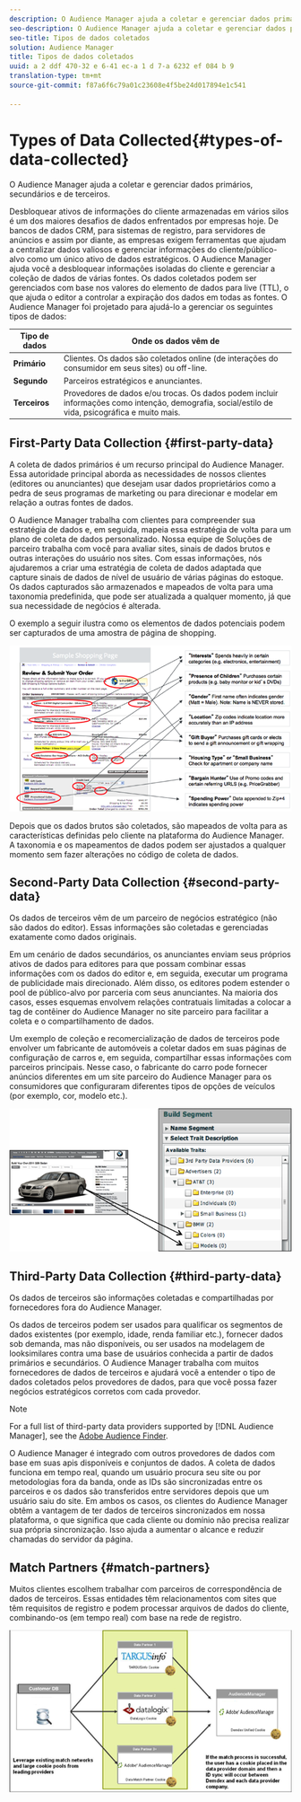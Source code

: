 ```yaml
---
description: O Audience Manager ajuda a coletar e gerenciar dados primários, secundários e de terceiros.
seo-description: O Audience Manager ajuda a coletar e gerenciar dados primários, secundários e de terceiros.
seo-title: Tipos de dados coletados
solution: Audience Manager
title: Tipos de dados coletados
uuid: a 2 ddf 470-32 e 6-41 ec-a 1 d 7-a 6232 ef 084 b 9
translation-type: tm+mt
source-git-commit: f87a6f6c79a01c23608e4f5be24d017894e1c541

---
```



# Types of Data Collected{#types-of-data-collected}

O Audience Manager ajuda a coletar e gerenciar dados primários, secundários e de terceiros.

Desbloquear ativos de informações do cliente armazenadas em vários silos é um dos maiores desafios de dados enfrentados por empresas hoje. De bancos de dados CRM, para sistemas de registro, para servidores de anúncios e assim por diante, as empresas exigem ferramentas que ajudam a centralizar dados valiosos e gerenciar informações do cliente/público-alvo como um único ativo de dados estratégicos. O Audience Manager ajuda você a desbloquear informações isoladas do cliente e gerenciar a coleção de dados de várias fontes. Os dados coletados podem ser gerenciados com base nos valores do elemento de dados para live (TTL), o que ajuda o editor a controlar a expiração dos dados em todas as fontes. O Audience Manager foi projetado para ajudá-lo a gerenciar os seguintes tipos de dados:

| Tipo de dados | Onde os dados vêm de |
|---|---|
| **Primário** | Clientes. Os dados são coletados online (de interações do consumidor em seus sites) ou off-line. |
| **Segundo** | Parceiros estratégicos e anunciantes. |
| **Terceiros** | Provedores de dados e/ou trocas. Os dados podem incluir informações como intenção, demografia, social/estilo de vida, psicográfica e muito mais. |

## First-Party Data Collection {#first-party-data}

A coleta de dados primários é um recurso principal do Audience Manager. Essa autoridade principal aborda as necessidades de nossos clientes (editores ou anunciantes) que desejam usar dados proprietários como a pedra de seus programas de marketing ou para direcionar e modelar em relação a outras fontes de dados.

<!-- 

c_1st_party_data.xml

 -->

O Audience Manager trabalha com clientes para compreender sua estratégia de dados e, em seguida, mapeia essa estratégia de volta para um plano de coleta de dados personalizado. Nossa equipe de Soluções de parceiro trabalha com você para avaliar sites, sinais de dados brutos e outras interações do usuário nos sites. Com essas informações, nós ajudaremos a criar uma estratégia de coleta de dados adaptada que capture sinais de dados de nível de usuário de várias páginas do estoque. Os dados capturados são armazenados e mapeados de volta para uma taxonomia predefinida, que pode ser atualizada a qualquer momento, já que sua necessidade de negócios é alterada.

O exemplo a seguir ilustra como os elementos de dados potenciais podem ser capturados de uma amostra de página de shopping.

![](assets/1st_party_800px.png)

Depois que os dados brutos são coletados, são mapeados de volta para as características definidas pelo cliente na plataforma do Audience Manager. A taxonomia e os mapeamentos de dados podem ser ajustados a qualquer momento sem fazer alterações no código de coleta de dados.

## Second-Party Data Collection {#second-party-data}

Os dados de terceiros vêm de um parceiro de negócios estratégico (não são dados do editor). Essas informações são coletadas e gerenciadas exatamente como dados originais.

<!-- 

c_2nd_party_data.xml

 -->

Em um cenário de dados secundários, os anunciantes enviam seus próprios ativos de dados para editores para que possam combinar essas informações com os dados do editor e, em seguida, executar um programa de publicidade mais direcionado. Além disso, os editores podem estender o pool de público-alvo por parceria com seus anunciantes. Na maioria dos casos, esses esquemas envolvem relações contratuais limitadas a colocar a tag de contêiner do Audience Manager no site parceiro para facilitar a coleta e o compartilhamento de dados.

Um exemplo de coleção e recomercialização de dados de terceiros pode envolver um fabricante de automóveis a coletar dados em suas páginas de configuração de carros e, em seguida, compartilhar essas informações com parceiros principais. Nesse caso, o fabricante do carro pode fornecer anúncios diferentes em um site parceiro do Audience Manager para os consumidores que configuraram diferentes tipos de opções de veículos (por exemplo, cor, modelo etc.).

![](assets/2nd_party_700px.png)

## Third-Party Data Collection {#third-party-data}

Os dados de terceiros são informações coletadas e compartilhadas por fornecedores fora do Audience Manager.

<!-- 

c_3rd_party_data.xml

 -->

Os dados de terceiros podem ser usados para qualificar os segmentos de dados existentes (por exemplo, idade, renda familiar etc.), fornecer dados sob demanda, mas não disponíveis, ou ser usados na modelagem de looksimilares contra uma base de usuários conhecida a partir de dados primários e secundários. O Audience Manager trabalha com muitos fornecedores de dados de terceiros e ajudará você a entender o tipo de dados coletados pelos provedores de dados, para que você possa fazer negócios estratégicos corretos com cada provedor.

>[!NOTE]
>
>For a full list of third-party data providers supported by [!DNL Audience Manager], see the [Adobe Audience Finder](https://www.adobe-audience-finder.com/).

O Audience Manager é integrado com outros provedores de dados com base em suas apis disponíveis e conjuntos de dados. A coleta de dados funciona em tempo real, quando um usuário procura seu site ou por metodologias fora da banda, onde as IDs são sincronizadas entre os parceiros e os dados são transferidos entre servidores depois que um usuário saiu do site. Em ambos os casos, os clientes do Audience Manager obtêm a vantagem de ter dados de terceiros sincronizados em nossa plataforma, o que significa que cada cliente ou domínio não precisa realizar sua própria sincronização. Isso ajuda a aumentar o alcance e reduzir chamadas do servidor da página.

## Match Partners {#match-partners}

Muitos clientes escolhem trabalhar com parceiros de correspondência de dados de terceiros. Essas entidades têm relacionamentos com sites que têm requisitos de registro e podem processar arquivos de dados do cliente, combinando-os (em tempo real) com base na rede de registro.

![](assets/data_provider_match_700px.png)

